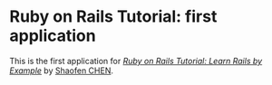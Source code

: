 # Ruby on Rails Tutorial: first application

This is the first application for
[*Ruby on Rails Tutorial: Learn Rails by Example*](http://railstutorial.org/) 
by [Shaofen CHEN](http://radiant-summer-5662.heroku.com/).

